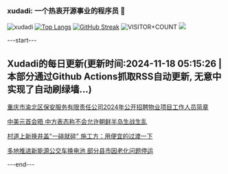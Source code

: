### xudadi: 一个热衷开源事业的程序员 👋

![xudadi](https://github-readme-stats-git-masterorgs-github-readme-stats-team.vercel.app/api?username=xudadi)
[![Top Langs](https://github-readme-stats.vercel.app/api/top-langs/?username=xudadi)](https://github.com/anuraghazra/github-readme-stats)
[![GitHub Streak](https://streak-stats.demolab.com?user=xudadi&locale=zh_Hans)](https://git.io/streak-stats)
![VISITOR+COUNT](https://komarev.com/ghpvc/?username=xudadi&label=VISITOR+COUNT)
![](https://raw.githubusercontent.com/xudadi/xudadi/main/assets/github-contribution-grid-snake.svg)


---start---

## Xudadi的每日更新(更新时间:2024-11-18 05:15:26 | 本部分通过Github Actions抓取RSS自动更新, 无意中实现了自动刷绿墙...)

[重庆市渝北区保安服务有限责任公司2024年公开招聘物业项目工作人员简章](https://www.gongkaoleida.com/article/2196737)

[中美元首会晤 中方表态称不会允许朝鲜半岛生战生乱](https://m.163.com/news/article/JH7DPH490514R9P4.html)

[村道上新换井盖"一碰就碎" 施工方：用便宜的过渡一下](https://m.163.com/news/article/JH7GC4JB053469LG.html)

[多地推进新能源公交车换电池 部分县市因老化问题停运](https://m.163.com/news/article/JH6RJ9BD0514R9P4.html)

---end---
